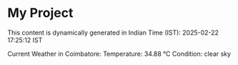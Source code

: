 # My Project

This content is dynamically generated in Indian Time (IST): 2025-02-22 17:25:12 IST


Current Weather in Coimbatore:
Temperature: 34.88 °C
Condition: clear sky
